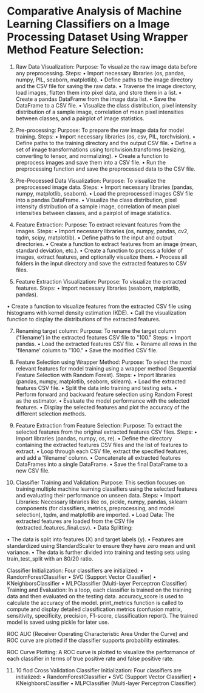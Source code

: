 # Comparative Analysis of Machine Learning Classifiers on a Image Processing Dataset Using Wrapper Method Feature Selection:

1. Raw Data Visualization:
Purpose: To visualize the raw image data before any preprocessing.
Steps:
• Import necessary libraries (os, pandas, numpy, PIL, seaborn, matplotlib).
• Define paths to the image directory and the CSV file for saving the raw data.
• Traverse the image directory, load images, flatten them into pixel data, and store
them in a list.
• Create a pandas DataFrame from the image data list.
• Save the DataFrame to a CSV file.
• Visualize the class distribution, pixel intensity distribution of a sample image,
correlation of mean pixel intensities between classes, and a pairplot of image
statistics.

3. Pre-processing:
Purpose: To prepare the raw image data for model training.
Steps:
• Import necessary libraries (os, csv, PIL, torchvision).
• Define paths to the training directory and the output CSV file.
• Define a set of image transformations using torchvision.transforms (resizing,
converting to tensor, and normalizing).
• Create a function to preprocess images and save them into a CSV file.
• Run the preprocessing function and save the preprocessed data to the CSV file.

4. Pre-Processed Data Visualization:
Purpose: To visualize the preprocessed image data.
Steps:
• Import necessary libraries (pandas, numpy, matplotlib, seaborn).
• Load the preprocessed images CSV file into a pandas DataFrame.
• Visualize the class distribution, pixel intensity distribution of a sample image,
correlation of mean pixel intensities between classes, and a pairplot of image
statistics.

5. Feature Extraction:
Purpose: To extract relevant features from the images.
Steps:
• Import necessary libraries (os, numpy, pandas, cv2, tqdm, scipy, matplotlib).
• Define paths to the input and output directories.
• Create a function to extract features from an image (mean, standard deviation, etc.).
• Create a function to process a folder of images, extract features, and optionally
visualize them.
• Process all folders in the input directory and save the extracted features to CSV files.

6. Feature Extraction Visualization:
Purpose: To visualize the extracted features.
Steps:
• Import necessary libraries (seaborn, matplotlib, pandas).

• Create a function to visualize features from the extracted CSV file using histograms
with kernel density estimation (KDE).
• Call the visualization function to display the distributions of the extracted features.

7. Renaming target column:
Purpose: To rename the target column ('filename') in the extracted features CSV file to
"100."
Steps:
• Import pandas.
• Load the extracted features CSV file.
• Rename all rows in the 'filename' column to "100."
• Save the modified CSV file.

8. Feature Selection using Wrapper Method:
Purpose: To select the most relevant features for model training using a wrapper method
(Sequential Feature Selection with Random Forest).
Steps:
• Import libraries (pandas, numpy, matplotlib, seaborn, sklearn).
• Load the extracted features CSV file.
• Split the data into training and testing sets.
• Perform forward and backward feature selection using Random Forest as the
estimator.
• Evaluate the model performance with the selected features.
• Display the selected features and plot the accuracy of the different selection
methods.

9. Feature Extraction from Feature Selection:
Purpose: To extract the selected features from the original extracted features CSV files.
Steps:
• Import libraries (pandas, numpy, os, re).
• Define the directory containing the extracted features CSV files and the list of
features to extract.
• Loop through each CSV file, extract the specified features, and add a 'filename'
column.
• Concatenate all extracted features DataFrames into a single DataFrame.
• Save the final DataFrame to a new CSV file.

10. Classifier Training and Validation:
Purpose: This section focuses on training multiple machine learning classifiers using the
selected features and evaluating their performance on unseen data.
Steps:
• Import Libraries: Necessary libraries
like os, pickle, numpy, pandas, sklearn components (for classifiers, metrics,
preprocessing, and model selection), tqdm, and matplotlib are imported.
• Load Data: The extracted features are loaded from the CSV file
(extracted_features_final.csv).
• Data Splitting:

• The data is split into features (X) and target labels (y).
• Features are standardized using StandardScaler to ensure they have zero mean and
unit variance.
• The data is further divided into training and testing sets using train_test_split with an
80/20 ratio.

Classifier Initialization: Four classifiers are initialized:
• RandomForestClassifier
• SVC (Support Vector Classifier)
• KNeighborsClassifier
• MLPClassifier (Multi-layer Perceptron Classifier)
Training and Evaluation:
In a loop, each classifier is trained on the training data and then evaluated on the testing
data.
accuracy_score is used to calculate the accuracy of the model.
print_metrics function is called to compute and display detailed classification metrics
(confusion matrix, sensitivity, specificity, precision, F1-score, classification report).
The trained model is saved using pickle for later use.

ROC AUC (Receiver Operating Characteristic Area Under the Curve) and ROC curve are
plotted if the classifier supports probability estimates.

ROC Curve Plotting:
A ROC curve is plotted to visualize the performance of each classifier in terms of true
positive rate and false positive rate.

11. 10 flod Cross Validation
Classifier Initialization: Four classifiers are initialized:
• RandomForestClassifier
• SVC (Support Vector Classifier)
• KNeighborsClassifier
• MLPClassifier (Multi-layer Perceptron Classifier)
